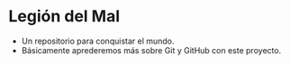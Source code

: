 # Legión del Mal
* Un repositorio para conquistar el mundo.
* Básicamente aprederemos más sobre Git y GitHub con este proyecto.
